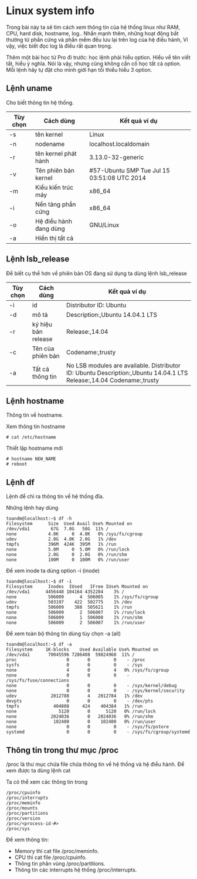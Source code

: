 # Linux system info

Trong bài này ta sẽ tìm cách xem thông tin của hệ thống linux như RAM, CPU, hard disk, hostname, log.. 
Nhấn mạnh thêm, những hoạt động bất thường từ phần cứng và phần mềm đều lưu lại trên log của hệ điều hành, 
Vì vậy, việc biết đọc log là điều rất quan trọng.

Thêm một bài học từ Pro đi trước: học lệnh phải hiểu option. Hiểu về tên viết tắt, hiểu ý nghĩa. Nói là vậy, nhưng
cũng không cần cố học tất cả option. Mỗi lệnh hãy tự đặt cho mình giới hạn tối thiểu hiểu 3 option.


## Lệnh uname

Cho biết thông tin hệ thống. 

| Tùy chọn | Cách dùng              | Kết quả ví dụ                                |
|----------|------------------------|----------------------------------------------|
| -s       | tên kernel             | Linux                                        |
| -n       | nodename               | localhost.localdomain                        |
| -r       | tên kernel phát hành   | 3.13.0-32-generic                            |
| -v       | Tên phiên bản kernel   | #57-Ubuntu SMP Tue Jul  15 03:51:08 UTC 2014 |
| -m       | Kiểu kiến trúc máy     | x86_64                                       |
| -i       | Nền tảng phần cứng     | x86_64                                       |
| -o       | Hệ điều hành đang dùng | GNU/Linux                                    |
| -a       | Hiển thị tất cả        |                                              |



## Lệnh lsb_release

Để biết cụ thể hơn về phiên bản OS đang sử dụng ta dùng lệnh lsb_release

| Tùy chọn | Cách dùng           | Kết quả ví dụ                                                                                                            |
|----------|---------------------|--------------------------------------------------------------------------------------------------------------------------|
| -i       | id                  | Distributor ID: Ubuntu                                                                                                   |
| -d       | mô tả               | Description:,Ubuntu 14.04.1 LTS                                                                                          |
| -r       | ký hiệu bản release | Release:,14.04                                                                                                           |
| -c       | Tên của phiên bản   | Codename:,trusty                                                                                                         |
| -a       | Tất cả thông tin    | No LSB modules are available.  Distributor ID: Ubuntu  Description:,Ubuntu 14.04.1 LTS  Release:,14.04  Codename:,trusty |


## Lệnh hostname

Thông tin về hostname.

Xem thông tin hostname

`# cat /etc/hostname`

Thiết lập hostname mới

```
# hostname NEW_NAME
# reboot
```

## Lệnh df

Lệnh để chỉ ra thông tin về hệ thống đĩa.

Những lệnh hay dùng

```
toandm@localhost:~$ df -h
Filesystem      Size  Used Avail Use% Mounted on
/dev/vda1        67G  7.0G   58G  11% /
none            4.0K     0  4.0K   0% /sys/fs/cgroup
udev            2.0G  4.0K  2.0G   1% /dev
tmpfs           396M  424K  395M   1% /run
none            5.0M     0  5.0M   0% /run/lock
none            2.0G     0  2.0G   0% /run/shm
none            100M     0  100M   0% /run/user
```

Để xem inode ta dùng option -i (inode)

```
toandm@localhost:~$ df -i
Filesystem      Inodes  IUsed   IFree IUse% Mounted on
/dev/vda1      4456448 104164 4352284    3% /
none            506009      4  506005    1% /sys/fs/cgroup
udev            503197    422  502775    1% /dev
tmpfs           506009    388  505621    1% /run
none            506009      2  506007    1% /run/lock
none            506009      1  506008    1% /run/shm
none            506009      2  506007    1% /run/user
```

Để xem toàn bộ thông tin dùng tùy chọn -a (all) 

```
toandm@localhost:~$ df -a
Filesystem     1K-blocks    Used Available Use% Mounted on
/dev/vda1       70045596 7286408  59824968  11% /
proc                   0       0         0    - /proc
sysfs                  0       0         0    - /sys
none                   4       0         4   0% /sys/fs/cgroup
none                   0       0         0    - /sys/fs/fuse/connections
none                   0       0         0    - /sys/kernel/debug
none                   0       0         0    - /sys/kernel/security
udev             2012788       4   2012784   1% /dev
devpts                 0       0         0    - /dev/pts
tmpfs             404808     424    404384   1% /run
none                5120       0      5120   0% /run/lock
none             2024036       0   2024036   0% /run/shm
none              102400       0    102400   0% /run/user
none                   0       0         0    - /sys/fs/pstore
systemd                0       0         0    - /sys/fs/cgroup/systemd
```

## Thông tin trong thư mục /proc

/proc là thư mục chứa file chứa thông tin về hệ thống và hệ điều hành. Để xem được ta dùng lệnh cat

Ta có thể xem các thông tin trong  

```
/proc/cpuinfo
/proc/interrupts
/proc/meminfo
/proc/mounts
/proc/partitions
/proc/version
/proc/<process-id-#>
/proc/sys
```

Để xem thông tin:  

* Memory thì cat file /proc/meminfo.
* CPU thì cat file /proc/cpuinfo.
* Thông tin phân vùng /proc/partitions.
* Thông tin các interrupts hệ thống /proc/interrupts.












